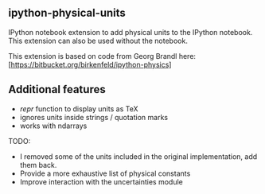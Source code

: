 ipython-physical-units
----------------------

IPython notebook extension to add physical units to the IPython notebook.
This extension can also be used without the notebook.

This extension is based on code from Georg Brandl here:
[https://bitbucket.org/birkenfeld/ipython-physics]

Additional features
-------------------

- _repr_ function to display units as TeX
- ignores units inside strings / quotation marks
- works with ndarrays

TODO:
- I removed some of the units included in the original implementation, add them back.
- Provide a more exhaustive list of physical constants
- Improve interaction with the uncertainties module 